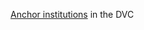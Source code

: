 [Anchor institutions](http://community-wealth.org/strategies/panel/anchors/index.html) in the DVC


